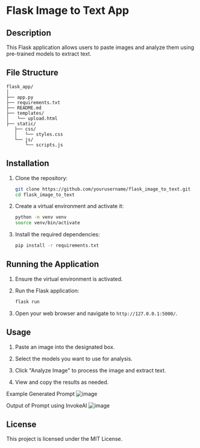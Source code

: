 
# Flask Image to Text App

## Description

This Flask application allows users to paste images and analyze them using pre-trained models to extract text.

## File Structure

```
flask_app/
│
├── app.py
├── requirements.txt
├── README.md
├── templates/
│   └── upload.html
├── static/
   ├── css/
   │   └── styles.css
   └── js/
       └── scripts.js

```

## Installation

1. Clone the repository:
   ```bash
   git clone https://github.com/yourusername/flask_image_to_text.git
   cd flask_image_to_text
   ```

2. Create a virtual environment and activate it:
   ```bash
   python -m venv venv
   source venv/bin/activate
   ```

3. Install the required dependencies:
   ```bash
   pip install -r requirements.txt
   ```

## Running the Application

1. Ensure the virtual environment is activated.

2. Run the Flask application:
   ```bash
   flask run
   ```

3. Open your web browser and navigate to `http://127.0.0.1:5000/`.

## Usage

1. Paste an image into the designated box.

2. Select the models you want to use for analysis.

3. Click "Analyze Image" to process the image and extract text.

4. View and copy the results as needed.

Example Generated Prompt
![image](https://github.com/miahnelson/BLIP_Image_to_Text/assets/12887128/87d327f9-c05d-4bb4-9ec2-aa99d015fbc6)

Output of Prompt using InvokeAI
![image](https://github.com/miahnelson/BLIP_Image_to_Text/assets/12887128/77cb2766-f99f-489e-9cf9-9c7a056d211c)



## License

This project is licensed under the MIT License.
